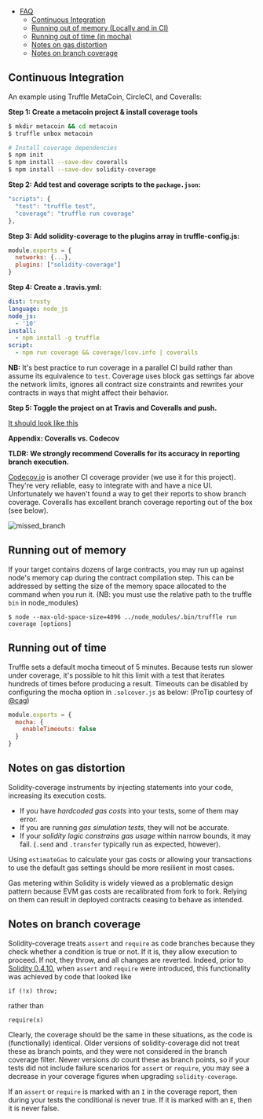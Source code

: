 - [FAQ](#faq)
  * [Continuous Integration](#continuous-integration)
  * [Running out of memory (Locally and in CI)](#running-out-of-memory-locally-and-in-ci)
  * [Running out of time (in mocha)](#running-out-of-time-in-mocha)
  * [Notes on gas distortion](#notes-on-gas-distortion)
  * [Notes on branch coverage](#notes-on-branch-coverage)

## Continuous Integration

An example using Truffle MetaCoin, CircleCI, and Coveralls:

**Step 1: Create a metacoin project & install coverage tools**

```bash
$ mkdir metacoin && cd metacoin
$ truffle unbox metacoin

# Install coverage dependencies
$ npm init
$ npm install --save-dev coveralls
$ npm install --save-dev solidity-coverage
```

**Step 2: Add test and coverage scripts to the `package.json`:**

```javascript
"scripts": {
  "test": "truffle test",
  "coverage": "truffle run coverage"
},
```

**Step 3: Add solidity-coverage to the plugins array in truffle-config.js:**

```javascript
module.exports = {
  networks: {...},
  plugins: ["solidity-coverage"]
}
```

**Step 4: Create a .travis.yml:**

```yml
dist: trusty
language: node_js
node_js:
  - '10'
install:
  - npm install -g truffle
script:
  - npm run coverage && coverage/lcov.info | coveralls
```
**NB:** It's best practice to run coverage in a parallel CI build rather than assume its
equivalence to `test`. Coverage uses block gas settings far above the network limits,
ignores all contract size constraints and rewrites your contracts in ways that might affect
their behavior.

**Step 5: Toggle the project on at Travis and Coveralls and push.**

[It should look like this](https://coveralls.io/github/sc-forks/metacoin)

**Appendix: Coveralls vs. Codecov**

**TLDR: We strongly recommend Coveralls for its accuracy in reporting branch execution.**

[Codecov.io](https://codecov.io/) is another CI coverage provider (we use it for this project). They're very reliable, easy to integrate with and have a nice UI. Unfortunately we haven't found a way to get their reports to show branch coverage. Coveralls has excellent branch coverage reporting out of the box (see below).

![missed_branch](https://user-images.githubusercontent.com/7332026/28502310-6851f79c-6fa4-11e7-8c80-c8fd80808092.png)


## Running out of memory

If your target contains dozens of large contracts, you may run up against node's memory cap during the
contract compilation step. This can be addressed by setting the size of the memory space allocated to the command
when you run it. (NB: you must use the relative path to the truffle `bin` in node_modules)
```
$ node --max-old-space-size=4096 ../node_modules/.bin/truffle run coverage [options]
```

## Running out of time

Truffle sets a default mocha timeout of 5 minutes. Because tests run slower under coverage, it's possible to hit this limit with a test that iterates hundreds of times before producing a result. Timeouts can be disabled by configuring the mocha option in `.solcover.js` as below: (ProTip courtesy of [@cag](https://github.com/cag))

```javascript
module.exports = {
  mocha: {
    enableTimeouts: false
  }
}
```

## Notes on gas distortion

Solidity-coverage instruments by injecting statements into your code, increasing its execution costs.

+ If you have *hardcoded gas costs* into your tests, some of them may error.
+ If you are running *gas simulation tests*, they will not be accurate.
+ If your *solidity logic constrains gas usage* within narrow bounds, it may fail. (`.send` and `.transfer` typically run as expected, however).

Using `estimateGas` to calculate your gas costs or allowing your transactions to use the default gas
settings should be more resilient in most cases.

Gas metering within Solidity is widely viewed as a problematic design pattern because EVM gas costs are recalibrated from fork to fork. Relying on them can result in deployed contracts ceasing to behave as intended.

## Notes on branch coverage

Solidity-coverage treats `assert` and `require` as code branches because they check whether a condition is true or not. If it is, they allow execution to proceed. If not, they throw, and all changes are reverted. Indeed, prior to [Solidity 0.4.10](https://github.com/ethereum/solidity/releases/tag/v0.4.10), when `assert` and `require` were introduced, this functionality was achieved by code that looked like

```
if (!x) throw;
```
rather than

```
require(x)
```

Clearly, the coverage should be the same in these situations, as the code is (functionally) identical. Older versions of solidity-coverage did not treat these as branch points, and they were not considered in the branch coverage filter. Newer versions *do* count these as branch points, so if your tests did not include failure scenarios for `assert` or `require`, you may see a decrease in your coverage figures when upgrading `solidity-coverage`.

If an `assert` or `require` is marked with an `I` in the coverage report, then during your tests the conditional is never true. If it is marked with an `E`, then it is never false.
